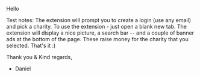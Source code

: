 Hello

Test notes: 
The extension will prompt you to create a login (use any email) and pick a charity.
To use the extension - just open a blank new tab. 
The extension will display a nice picture, a search bar -- and a couple of banner ads at the bottom of the page. These raise money for the charity that you selected.
That's it :)

Thank you &
Kind regards,
 - Daniel